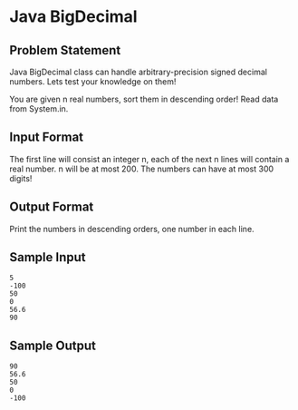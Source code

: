 # Java BigDecimal

## Problem Statement

Java BigDecimal class can handle arbitrary-precision signed decimal numbers. Lets test your knowledge on them!

You are given n real numbers, sort them in descending order! Read data from System.in.

## Input Format

The first line will consist an integer n, each of the next n lines will contain a real number. n will be at most 200. The numbers can have at most 300 digits!

## Output Format

Print the numbers in descending orders, one number in each line.

## Sample Input
```
5
-100
50
0
56.6
90
```
## Sample Output
```
90
56.6
50
0
-100
```
